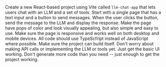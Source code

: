 Create a new React-based project using Vite called `llm-chat-app` that lets users chat with an LLM and a set of tools. Start with a single page that has a text input and a button to send messages. When the user clicks the button, send the message to the LLM and display the response. Make the page have pops of color and look visually appealing, but also simple and easy to use. Make sure the page is responsive and works well on both desktop and mobile devices. All code should use TypeScfript instead of JavaScript where possible. Make sure the project can build itself. Don't worry about making API calls or implementing the LLM or tools yet. Just get the basic UI working. Don't generate more code than you need -- just enough to get the project working.